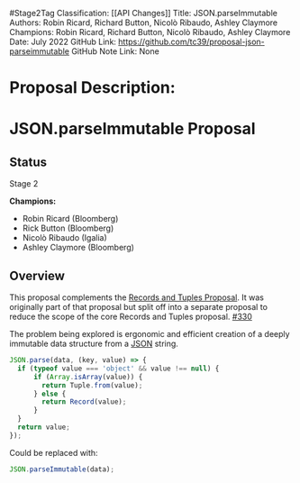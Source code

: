 #Stage2Tag
Classification: [[API Changes]]
Title: JSON.parseImmutable
Authors: Robin Ricard, Richard Button, Nicolò Ribaudo, Ashley Claymore
Champions: Robin Ricard, Richard Button, Nicolò Ribaudo, Ashley Claymore
Date: July 2022
GitHub Link: https://github.com/tc39/proposal-json-parseimmutable
GitHub Note Link: None

# Proposal Description:
# JSON.parseImmutable Proposal

## Status

Stage 2

**Champions:**

- Robin Ricard (Bloomberg)
- Rick Button (Bloomberg)
- Nicolò Ribaudo (Igalia)
- Ashley Claymore (Bloomberg)

## Overview

This proposal complements the [Records and Tuples Proposal][rec-tup-proposal].
It was originally part of that proposal but split off into a separate proposal to reduce the scope of the core Records and Tuples proposal. [#330](https://github.com/tc39/proposal-record-tuple/issues/330)

The problem being explored is ergonomic and efficient creation of a deeply immutable data structure from a [JSON][json-mdn] string.

```javascript
JSON.parse(data, (key, value) => {
  if (typeof value === 'object' && value !== null) {
      if (Array.isArray(value)) {
        return Tuple.from(value);
      } else {
        return Record(value);
      }
  }
  return value;
});
```

Could be replaced with:

```javascript
JSON.parseImmutable(data);
```

<!-- References -->
[rec-tup-proposal]: https://github.com/tc39/proposal-record-tuple
[json-mdn]: https://developer.mozilla.org/en-US/docs/Web/JavaScript/Reference/Global_Objects/JSON
